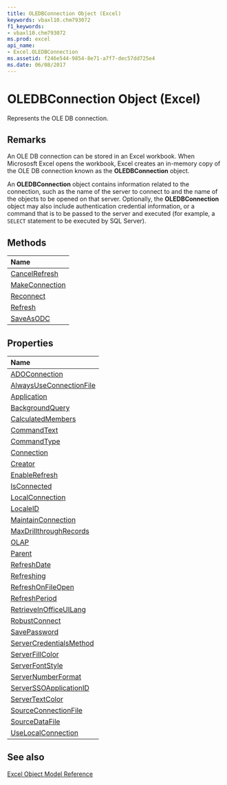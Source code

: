 ```yaml
---
title: OLEDBConnection Object (Excel)
keywords: vbaxl10.chm793072
f1_keywords:
- vbaxl10.chm793072
ms.prod: excel
api_name:
- Excel.OLEDBConnection
ms.assetid: f246e544-9854-8e71-a7f7-dec57dd725e4
ms.date: 06/08/2017
---
```



# OLEDBConnection Object (Excel)

Represents the OLE DB connection.


## Remarks

An OLE DB connection can be stored in an Excel workbook. When Micrososft Excel opens the workbook, Excel creates an in-memory copy of the OLE DB connection known as the  **OLEDBConnection** object.

An  **OLEDBConnection** object contains information related to the connection, such as the name of the server to connect to and the name of the objects to be opened on that server. Optionally, the **OLEDBConnection** object may also include authentication credential information, or a command that is to be passed to the server and executed (for example, a `SELECT` statement to be executed by SQL Server).


## Methods



|**Name**|
|:-----|
|[CancelRefresh](Excel.OLEDBConnection.CancelRefresh.md)|
|[MakeConnection](Excel.OLEDBConnection.MakeConnection.md)|
|[Reconnect](Excel.OLEDBConnection.Reconnect.md)|
|[Refresh](Excel.OLEDBConnection.Refresh.md)|
|[SaveAsODC](Excel.OLEDBConnection.SaveAsODC.md)|

## Properties



|**Name**|
|:-----|
|[ADOConnection](Excel.OLEDBConnection.ADOConnection.md)|
|[AlwaysUseConnectionFile](Excel.OLEDBConnection.AlwaysUseConnectionFile.md)|
|[Application](Excel.OLEDBConnection.Application.md)|
|[BackgroundQuery](Excel.OLEDBConnection.BackgroundQuery.md)|
|[CalculatedMembers](Excel.OLEDBConnection.CalculatedMembers.md)|
|[CommandText](Excel.OLEDBConnection.CommandText.md)|
|[CommandType](Excel.OLEDBConnection.CommandType.md)|
|[Connection](Excel.OLEDBConnection.Connection.md)|
|[Creator](Excel.OLEDBConnection.Creator.md)|
|[EnableRefresh](Excel.OLEDBConnection.EnableRefresh.md)|
|[IsConnected](Excel.OLEDBConnection.IsConnected.md)|
|[LocalConnection](Excel.OLEDBConnection.LocalConnection.md)|
|[LocaleID](Excel.OLEDBConnection.LocaleID.md)|
|[MaintainConnection](Excel.OLEDBConnection.MaintainConnection.md)|
|[MaxDrillthroughRecords](Excel.OLEDBConnection.MaxDrillthroughRecords.md)|
|[OLAP](Excel.OLEDBConnection.OLAP.md)|
|[Parent](Excel.OLEDBConnection.Parent.md)|
|[RefreshDate](Excel.OLEDBConnection.RefreshDate.md)|
|[Refreshing](Excel.OLEDBConnection.Refreshing.md)|
|[RefreshOnFileOpen](Excel.OLEDBConnection.RefreshOnFileOpen.md)|
|[RefreshPeriod](Excel.OLEDBConnection.RefreshPeriod.md)|
|[RetrieveInOfficeUILang](Excel.OLEDBConnection.RetrieveInOfficeUILang.md)|
|[RobustConnect](Excel.OLEDBConnection.RobustConnect.md)|
|[SavePassword](Excel.OLEDBConnection.SavePassword.md)|
|[ServerCredentialsMethod](Excel.OLEDBConnection.ServerCredentialsMethod.md)|
|[ServerFillColor](Excel.OLEDBConnection.ServerFillColor.md)|
|[ServerFontStyle](Excel.OLEDBConnection.ServerFontStyle.md)|
|[ServerNumberFormat](Excel.OLEDBConnection.ServerNumberFormat.md)|
|[ServerSSOApplicationID](Excel.OLEDBConnection.ServerSSOApplicationID.md)|
|[ServerTextColor](Excel.OLEDBConnection.ServerTextColor.md)|
|[SourceConnectionFile](Excel.OLEDBConnection.SourceConnectionFile.md)|
|[SourceDataFile](Excel.OLEDBConnection.SourceDataFile.md)|
|[UseLocalConnection](Excel.OLEDBConnection.UseLocalConnection.md)|

## See also


[Excel Object Model Reference](./overview/Excelobject-model.md)
